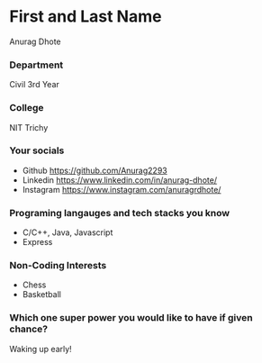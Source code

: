# First and Last Name
Anurag Dhote

### Department
Civil 3rd Year

### College
NIT Trichy

### Your socials
- Github https://github.com/Anurag2293
- Linkedin https://www.linkedin.com/in/anurag-dhote/
- Instagram https://www.instagram.com/anuragrdhote/

### Programing langauges and tech stacks you know
- C/C++, Java, Javascript
- Express

### Non-Coding Interests
- Chess
- Basketball

### Which one super power you would like to have if given chance?
Waking up early!
